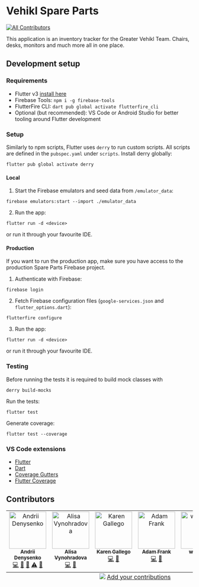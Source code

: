 # Vehikl Spare Parts
<!-- ALL-CONTRIBUTORS-BADGE:START - Do not remove or modify this section -->
[![All Contributors](https://img.shields.io/badge/all_contributors-6-orange.svg?style=flat-square)](#contributors-)
<!-- ALL-CONTRIBUTORS-BADGE:END -->

This application is an inventory tracker for the Greater Vehikl Team. Chairs, desks, monitors and much more all in one place.


## Development setup

### Requirements

- Flutter v3 [install here](https://docs.flutter.dev/get-started/install)
- Firebase Tools: `npm i -g firebase-tools`
- FlutterFire CLI: `dart pub global activate flutterfire_cli`
- Optional (but recommended): VS Code or Android Studio for better tooling around Flutter development

### Setup

Similarly to npm scripts, Flutter uses `derry` to run custom scripts. All scripts are defined in the `pubspec.yaml` under `scripts`. Install derry globally: 
```
flutter pub global activate derry
```

#### Local

1. Start the Firebase emulators and seed data from `/emulator_data`:
```
firebase emulators:start --import ./emulator_data
```

2. Run the app:
```
flutter run -d <device>
``` 
or run it through your favourite IDE.

#### Production

If you want to run the production app, make sure you have access to the production Spare Parts Firebase project.

1. Authenticate with Firebase:
```
firebase login
```

2. Fetch Firebase configuration files (`google-services.json` and `flutter_options.dart`):
```
flutterfire configure
```

3. Run the app:
```
flutter run -d <device>
``` 
or run it through your favourite IDE.

### Testing

Before running the tests it is required to build mock classes with 
```
derry build-mocks
```

Run the tests:
```
flutter test
```

Generate coverage:
```
flutter test --coverage
```

### VS Code extensions

- [Flutter](https://marketplace.visualstudio.com/items?itemName=Dart-Code.flutter)
- [Dart](https://marketplace.visualstudio.com/items?itemName=Dart-Code.dart-code)
- [Coverage Gutters](https://marketplace.visualstudio.com/items?itemName=ryanluker.vscode-coverage-gutters)
- [Flutter Coverage](https://marketplace.visualstudio.com/items?itemName=Flutterando.flutter-coverage)

## Contributors

<!-- ALL-CONTRIBUTORS-LIST:START - Do not remove or modify this section -->
<!-- prettier-ignore-start -->
<!-- markdownlint-disable -->
<table>
  <tbody>
    <tr>
      <td align="center" valign="top" width="14.28%"><a href="https://andreyden.github.io/"><img src="https://avatars.githubusercontent.com/u/25109066?v=4?s=100" width="100px;" alt="Andrii Denysenko"/><br /><sub><b>Andrii Denysenko</b></sub></a><br /><a href="https://github.com/vehikl/spare-parts/commits?author=ANDREYDEN" title="Code">💻</a> <a href="#design-ANDREYDEN" title="Design">🎨</a> <a href="#ideas-ANDREYDEN" title="Ideas, Planning, & Feedback">🤔</a> <a href="https://github.com/vehikl/spare-parts/commits?author=ANDREYDEN" title="Tests">⚠️</a> <a href="https://github.com/vehikl/spare-parts/pulls?q=is%3Apr+reviewed-by%3AANDREYDEN" title="Reviewed Pull Requests">👀</a></td>
      <td align="center" valign="top" width="14.28%"><a href="https://github.com/alisondraV"><img src="https://avatars.githubusercontent.com/u/56138100?v=4?s=100" width="100px;" alt="Alisa Vynohradova"/><br /><sub><b>Alisa Vynohradova</b></sub></a><br /><a href="https://github.com/vehikl/spare-parts/commits?author=alisondraV" title="Code">💻</a> <a href="#design-alisondraV" title="Design">🎨</a></td>
      <td align="center" valign="top" width="14.28%"><a href="https://github.com/kgallego"><img src="https://avatars.githubusercontent.com/u/37840194?v=4?s=100" width="100px;" alt="Karen Gallego"/><br /><sub><b>Karen Gallego</b></sub></a><br /><a href="https://github.com/vehikl/spare-parts/commits?author=kgallego" title="Code">💻</a> <a href="#design-kgallego" title="Design">🎨</a></td>
      <td align="center" valign="top" width="14.28%"><a href="https://github.com/FrankyFrankFrank"><img src="https://avatars.githubusercontent.com/u/6907518?v=4?s=100" width="100px;" alt="Adam Frank"/><br /><sub><b>Adam Frank</b></sub></a><br /><a href="https://github.com/vehikl/spare-parts/commits?author=FrankyFrankFrank" title="Code">💻</a> <a href="#design-FrankyFrankFrank" title="Design">🎨</a></td>
      <td align="center" valign="top" width="14.28%"><a href="https://www.whitforddesign.ca/"><img src="https://avatars.githubusercontent.com/u/60898437?v=4?s=100" width="100px;" alt="whitfona"/><br /><sub><b>whitfona</b></sub></a><br /><a href="https://github.com/vehikl/spare-parts/commits?author=whitfona" title="Code">💻</a> <a href="#design-whitfona" title="Design">🎨</a></td>
      <td align="center" valign="top" width="14.28%"><a href="https://github.com/OleksandrLevinskyi"><img src="https://avatars.githubusercontent.com/u/72713236?v=4?s=100" width="100px;" alt="Oleksandr Levinskyi"/><br /><sub><b>Oleksandr Levinskyi</b></sub></a><br /><a href="https://github.com/vehikl/spare-parts/commits?author=OleksandrLevinskyi" title="Code">💻</a></td>
    </tr>
  </tbody>
  <tfoot>
    <tr>
      <td align="center" size="13px" colspan="7">
        <img src="https://raw.githubusercontent.com/all-contributors/all-contributors-cli/1b8533af435da9854653492b1327a23a4dbd0a10/assets/logo-small.svg">
          <a href="https://all-contributors.js.org/docs/en/bot/usage">Add your contributions</a>
        </img>
      </td>
    </tr>
  </tfoot>
</table>

<!-- markdownlint-restore -->
<!-- prettier-ignore-end -->

<!-- ALL-CONTRIBUTORS-LIST:END -->